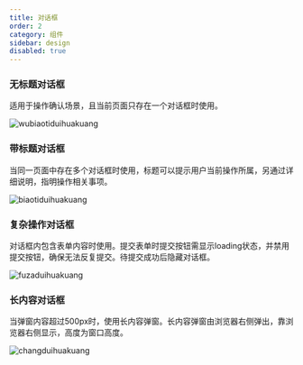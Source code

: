 ```yaml
---
title: 对话框
order: 2
category: 组件
sidebar: design
disabled: true
---
```


### 无标题对话框

适用于操作确认场景，且当前页面只存在一个对话框时使用。

![wubiaotiduihuakuang](/imgs/design/wubiaotiduihuakuang.png)



### 带标题对话框

当同一页面中存在多个对话框时使用，标题可以提示用户当前操作所属，另通过详细说明，指明操作相关事项。

![biaotiduihuakuang](/imgs/design/biaotiduihuakuang.png)



### 复杂操作对话框

对话框内包含表单内容时使用。提交表单时提交按钮需显示loading状态，并禁用提交按钮，确保无法反复提交。待提交成功后隐藏对话框。

![fuzaduihuakuang](/imgs/design/fuzaduihuakuang.png)



### 长内容对话框

当弹窗内容超过500px时，使用长内容弹窗。长内容弹窗由浏览器右侧弹出，靠浏览器右侧显示，高度为窗口高度。

![changduihuakuang](/imgs/design/changduihuakuang.png)

